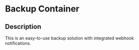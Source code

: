 # Backup Container

## Description

This is an easy-to-use backup solution with integrated webhook notifications.